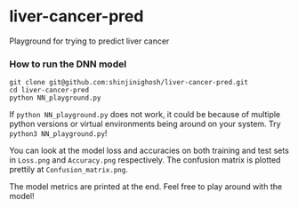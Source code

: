 # liver-cancer-pred

Playground for trying to predict liver cancer

### How to run the DNN model

    git clone git@github.com:shinjinighosh/liver-cancer-pred.git
    cd liver-cancer-pred
    python NN_playground.py

If `python NN_playground.py` does not work, it could be because of multiple python versions or virtual environments being around on your system. Try `python3 NN_playground.py`!

You can look at the model loss and accuracies on both training and test sets in `Loss.png` and `Accuracy.png` respectively. The confusion matrix is plotted prettily at `Confusion_matrix.png`.

The model metrics are printed at the end. Feel free to play around with the model!
